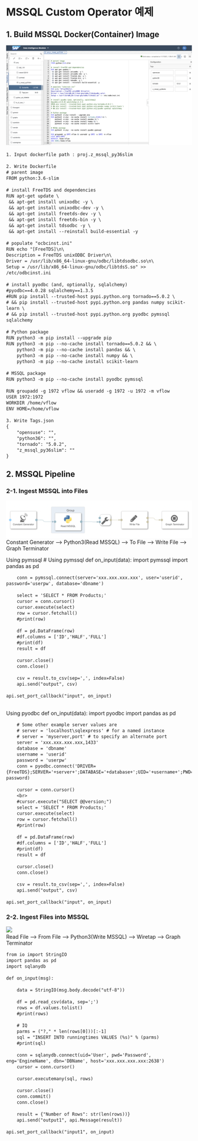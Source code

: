 # MSSQL Custom Operator 예제

## 1. Build MSSQL Docker(Container) Image

![](Images/dockerfile_mssql3.png)<br>

    1. Input dockerfile path : proj.z_mssql_py36slim
    
    2. Write Dockerfile
    # parent image
    FROM python:3.6-slim

    # install FreeTDS and dependencies
    RUN apt-get update \
     && apt-get install unixodbc -y \
     && apt-get install unixodbc-dev -y \
     && apt-get install freetds-dev -y \
     && apt-get install freetds-bin -y \
     && apt-get install tdsodbc -y \
     && apt-get install --reinstall build-essential -y

    # populate "ocbcinst.ini"
    RUN echo "[FreeTDS]\n\
    Description = FreeTDS unixODBC Driver\n\
    Driver = /usr/lib/x86_64-linux-gnu/odbc/libtdsodbc.so\n\
    Setup = /usr/lib/x86_64-linux-gnu/odbc/libtdsS.so" >> /etc/odbcinst.ini

    # install pyodbc (and, optionally, sqlalchemy)
    #pyodbc==4.0.28 sqlalchemy==1.3.5
    #RUN pip install --trusted-host pypi.python.org tornado==5.0.2 \ 
    # && pip install --trusted-host pypi.python.org pandas numpy scikit-learn \
    # && pip install --trusted-host pypi.python.org pyodbc pymssql sqlalchemy

    # Python package
    RUN python3 -m pip install --upgrade pip
    RUN python3 -m pip --no-cache install tornado==5.0.2 && \
        python3 -m pip --no-cache install pandas && \
        python3 -m pip --no-cache install numpy && \
        python3 -m pip --no-cache install scikit-learn

    # MSSQL package
    RUN python3 -m pip --no-cache install pyodbc pymssql

    RUN groupadd -g 1972 vflow && useradd -g 1972 -u 1972 -m vflow
    USER 1972:1972
    WORKDIR /home/vflow
    ENV HOME=/home/vflow

    3. Write Tags.json
    {
        "opensuse": "",
        "python36": "",
        "tornado": "5.0.2",
        "z_mssql_py36slim": ""
    }

## 2. MSSQL Pipeline
### 2-1. Ingest MSSQL into Files
![](Images/pipeline_readMSSQL1.png)<br>
Constant Generator --> Python3(Read MSSQL) --> To File --> Write File --> Graph Terminator<br>

Using pymssql
    # Using pymssql
    def on_input(data):
        import pymssql
        import pandas as pd

        conn = pymssql.connect(server='xxx.xxx.xxx.xxx', user='userid', password='userpw', database='dbname')

        select = 'SELECT * FROM Products;'
        cursor = conn.cursor()
        cursor.execute(select)
        row = cursor.fetchall()
        #print(row)

        df = pd.DataFrame(row)
        #df.columns = ['ID','HALF','FULL']
        #print(df)
        result = df

        cursor.close()
        conn.close()

        csv = result.to_csv(sep=',', index=False)
        api.send("output", csv)

    api.set_port_callback("input", on_input)
<br>
Using pyodbc
    def on_input(data):
        import pyodbc
        import pandas as pd

        # Some other example server values are
        # server = 'localhost\sqlexpress' # for a named instance
        # server = 'myserver,port' # to specify an alternate port
        server = 'xxx.xxx.xxx.xxx,1433'
        database = 'dbname'
        username = 'userid'
        password = 'userpw'
        conn = pyodbc.connect('DRIVER={FreeTDS};SERVER='+server+';DATABASE='+database+';UID='+username+';PWD='+ password)

        cursor = conn.cursor()
        <br>
        #cursor.execute("SELECT @@version;") 
        select = 'SELECT * FROM Products;'
        cursor.execute(select)
        row = cursor.fetchall()
        #print(row)

        df = pd.DataFrame(row)
        #df.columns = ['ID','HALF','FULL']
        #print(df)
        result = df

        cursor.close()
        conn.close()

        csv = result.to_csv(sep=',', index=False)
        api.send("output", csv)

    api.set_port_callback("input", on_input)


### 2-2. Ingest Files into MSSQL
![](Images/pipeline_writeMSSQL1.png)<br>
Read File --> From File --> Python3(Write MSSQL) --> Wiretap --> Graph Terminator

    from io import StringIO
    import pandas as pd
    import sqlanydb

    def on_input(msg):

        data = StringIO(msg.body.decode("utf-8"))

        df = pd.read_csv(data, sep=';')
        rows = df.values.tolist()
        #print(rows)

        # IQ
        parms = ("?," * len(rows[0]))[:-1]
        sql = "INSERT INTO runningtimes VALUES (%s)" % (parms)
        #print(sql)

        conn = sqlanydb.connect(uid='User', pwd='Password', eng='EngineName', dbn='DBName', host='xxx.xxx.xxx.xxx:2638')
        cursor = conn.cursor()

        cursor.executemany(sql, rows)

        cursor.close()
        conn.commit()
        conn.close()

        result = {"Number of Rows": str(len(rows))}
        api.send("output1", api.Message(result))

    api.set_port_callback("input1", on_input)

